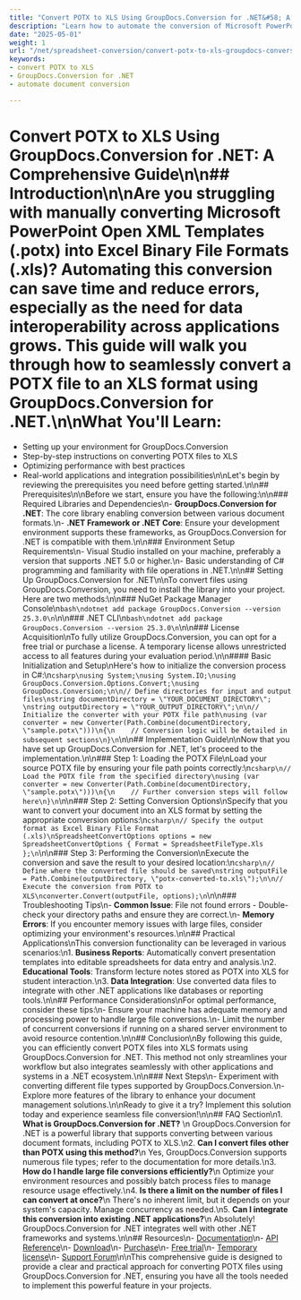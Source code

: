 ```yaml
---
title: "Convert POTX to XLS Using GroupDocs.Conversion for .NET&#58; A Comprehensive Guide"
description: "Learn how to automate the conversion of Microsoft PowerPoint Open XML Templates (.potx) into Excel Binary File Formats (.xls) using GroupDocs.Conversion for .NET."
date: "2025-05-01"
weight: 1
url: "/net/spreadsheet-conversion/convert-potx-to-xls-groupdocs-conversion-net/"
keywords:
- convert POTX to XLS
- GroupDocs.Conversion for .NET
- automate document conversion

---
```



# Convert POTX to XLS Using GroupDocs.Conversion for .NET: A Comprehensive Guide\n\n## Introduction\n\nAre you struggling with manually converting Microsoft PowerPoint Open XML Templates (.potx) into Excel Binary File Formats (.xls)? Automating this conversion can save time and reduce errors, especially as the need for data interoperability across applications grows. This guide will walk you through how to seamlessly convert a POTX file to an XLS format using GroupDocs.Conversion for .NET.\n\n**What You'll Learn:**
- Setting up your environment for GroupDocs.Conversion
- Step-by-step instructions on converting POTX files to XLS
- Optimizing performance with best practices
- Real-world applications and integration possibilities\n\nLet's begin by reviewing the prerequisites you need before getting started.\n\n## Prerequisites\n\nBefore we start, ensure you have the following:\n\n### Required Libraries and Dependencies\n- **GroupDocs.Conversion for .NET**: The core library enabling conversion between various document formats.\n- **.NET Framework or .NET Core**: Ensure your development environment supports these frameworks, as GroupDocs.Conversion for .NET is compatible with them.\n\n### Environment Setup Requirements\n- Visual Studio installed on your machine, preferably a version that supports .NET 5.0 or higher.\n- Basic understanding of C# programming and familiarity with file operations in .NET.\n\n## Setting Up GroupDocs.Conversion for .NET\n\nTo convert files using GroupDocs.Conversion, you need to install the library into your project. Here are two methods:\n\n### NuGet Package Manager Console\n```bash\ndotnet add package GroupDocs.Conversion --version 25.3.0\n```\n\n### .NET CLI\n```bash\ndotnet add package GroupDocs.Conversion --version 25.3.0\n```\n\n### License Acquisition\nTo fully utilize GroupDocs.Conversion, you can opt for a free trial or purchase a license. A temporary license allows unrestricted access to all features during your evaluation period.\n\n#### Basic Initialization and Setup\nHere's how to initialize the conversion process in C#:\n```csharp\nusing System;\nusing System.IO;\nusing GroupDocs.Conversion.Options.Convert;\nusing GroupDocs.Conversion;\n\n// Define directories for input and output files\nstring documentDirectory = \"YOUR_DOCUMENT_DIRECTORY\";  \nstring outputDirectory = \"YOUR_OUTPUT_DIRECTORY\";\n\n// Initialize the converter with your POTX file path\nusing (var converter = new Converter(Path.Combine(documentDirectory, \"sample.potx\")))\n{\n    // Conversion logic will be detailed in subsequent sections\n}\n```\n\n## Implementation Guide\n\nNow that you have set up GroupDocs.Conversion for .NET, let's proceed to the implementation.\n\n### Step 1: Loading the POTX File\nLoad your source POTX file by ensuring your file path points correctly:\n```csharp\n// Load the POTX file from the specified directory\nusing (var converter = new Converter(Path.Combine(documentDirectory, \"sample.potx\")))\n{\n    // Further conversion steps will follow here\n}\n```\n\n### Step 2: Setting Conversion Options\nSpecify that you want to convert your document into an XLS format by setting the appropriate conversion options:\n```csharp\n// Specify the output format as Excel Binary File Format (.xls)\nSpreadsheetConvertOptions options = new SpreadsheetConvertOptions { Format = SpreadsheetFileType.Xls };\n```\n\n### Step 3: Performing the Conversion\nExecute the conversion and save the result to your desired location:\n```csharp\n// Define where the converted file should be saved\nstring outputFile = Path.Combine(outputDirectory, \"potx-converted-to.xls\");\n\n// Execute the conversion from POTX to XLS\nconverter.Convert(outputFile, options);\n```\n\n### Troubleshooting Tips\n- **Common Issue**: File not found errors - Double-check your directory paths and ensure they are correct.\n- **Memory Errors**: If you encounter memory issues with large files, consider optimizing your environment's resources.\n\n## Practical Applications\nThis conversion functionality can be leveraged in various scenarios:\n1. **Business Reports**: Automatically convert presentation templates into editable spreadsheets for data entry and analysis.\n2. **Educational Tools**: Transform lecture notes stored as POTX into XLS for student interaction.\n3. **Data Integration**: Use converted data files to integrate with other .NET applications like databases or reporting tools.\n\n## Performance Considerations\nFor optimal performance, consider these tips:\n- Ensure your machine has adequate memory and processing power to handle large file conversions.\n- Limit the number of concurrent conversions if running on a shared server environment to avoid resource contention.\n\n## Conclusion\nBy following this guide, you can efficiently convert POTX files into XLS formats using GroupDocs.Conversion for .NET. This method not only streamlines your workflow but also integrates seamlessly with other applications and systems in a .NET ecosystem.\n\n### Next Steps\n- Experiment with converting different file types supported by GroupDocs.Conversion.\n- Explore more features of the library to enhance your document management solutions.\n\nReady to give it a try? Implement this solution today and experience seamless file conversion!\n\n## FAQ Section\n1. **What is GroupDocs.Conversion for .NET?** \n   GroupDocs.Conversion for .NET is a powerful library that supports converting between various document formats, including POTX to XLS.\n2. **Can I convert files other than POTX using this method?**\n   Yes, GroupDocs.Conversion supports numerous file types; refer to the documentation for more details.\n3. **How do I handle large file conversions efficiently?**\n   Optimize your environment resources and possibly batch process files to manage resource usage effectively.\n4. **Is there a limit on the number of files I can convert at once?**\n   There's no inherent limit, but it depends on your system's capacity. Manage concurrency as needed.\n5. **Can I integrate this conversion into existing .NET applications?**\n   Absolutely! GroupDocs.Conversion for .NET integrates well with other .NET frameworks and systems.\n\n## Resources\n- [Documentation](https://docs.groupdocs.com/conversion/net/)\n- [API Reference](https://reference.groupdocs.com/conversion/net/)\n- [Download](https://releases.groupdocs.com/conversion/net/)\n- [Purchase](https://purchase.groupdocs.com/buy)\n- [Free trial](https://releases.groupdocs.com/conversion/net/)\n- [Temporary license](https://purchase.groupdocs.com/temporary-license/)\n- [Support Forum](https://forum.groupdocs.com/c/conversion/10)\n\nThis comprehensive guide is designed to provide a clear and practical approach for converting POTX files using GroupDocs.Conversion for .NET, ensuring you have all the tools needed to implement this powerful feature in your projects.
